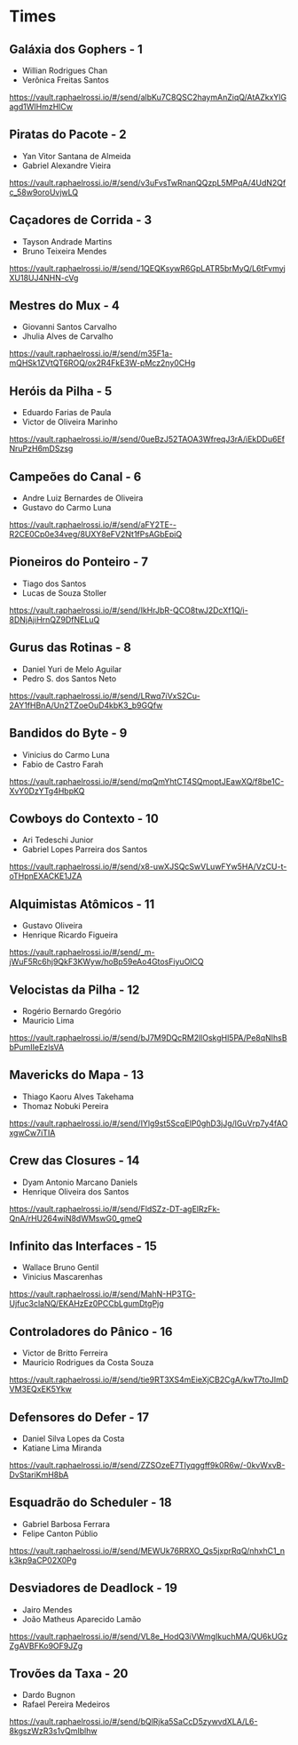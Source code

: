 # Times

## Galáxia dos Gophers - 1

- Willian Rodrigues Chan
- Verônica Freitas Santos

https://vault.raphaelrossi.io/#/send/albKu7C8QSC2haymAnZiqQ/AtAZkxYlGagd1WIHmzHlCw

## Piratas do Pacote - 2

- Yan Vitor Santana de Almeida
- Gabriel Alexandre Vieira

https://vault.raphaelrossi.io/#/send/v3uFvsTwRnanQQzpL5MPqA/4UdN2Qfc_58w9oroUvjwLQ

## Caçadores de Corrida - 3

- Tayson Andrade Martins
- Bruno Teixeira Mendes

https://vault.raphaelrossi.io/#/send/1QEQKsywR6GpLATR5brMyQ/L6tFvmyjXU18UJ4NHN-cVg

## Mestres do Mux - 4

- Giovanni Santos Carvalho
- Jhulia Alves de Carvalho

https://vault.raphaelrossi.io/#/send/m35F1a-mQHSk1ZVtQT6ROQ/ox2R4FkE3W-pMcz2ny0CHg

## Heróis da Pilha - 5

- Eduardo Farias de Paula
- Victor de Oliveira Marinho

https://vault.raphaelrossi.io/#/send/0ueBzJ52TAOA3WfreqJ3rA/iEkDDu6EfNruPzH6mDSzsg

## Campeões do Canal - 6

- Andre Luiz Bernardes de Oliveira
- Gustavo do Carmo Luna

https://vault.raphaelrossi.io/#/send/aFY2TE--R2CE0Cp0e34veg/8UXY8eFV2Nt1fPsAGbEpiQ

## Pioneiros do Ponteiro - 7

- Tiago dos Santos
- Lucas de Souza Stoller

https://vault.raphaelrossi.io/#/send/IkHrJbR-QCO8twJ2DcXf1Q/i-8DNjAjiHrnQZ9DfNELuQ

## Gurus das Rotinas - 8

- Daniel Yuri de Melo Aguilar
- Pedro S. dos Santos Neto

https://vault.raphaelrossi.io/#/send/LRwq7iVxS2Cu-2AY1fHBnA/Un2TZoeOuD4kbK3_b9GQfw

## Bandidos do Byte - 9

- Vinicius do Carmo Luna
- Fabio de Castro Farah

https://vault.raphaelrossi.io/#/send/mqQmYhtCT4SQmoptJEawXQ/f8be1C-XvY0DzYTg4HbpKQ

## Cowboys do Contexto - 10

- Ari Tedeschi Junior
- Gabriel Lopes Parreira dos Santos

https://vault.raphaelrossi.io/#/send/x8-uwXJSQcSwVLuwFYw5HA/VzCU-t-oTHpnEXACKE1JZA

## Alquimistas Atômicos - 11

- Gustavo Oliveira
- Henrique Ricardo Figueira

https://vault.raphaelrossi.io/#/send/_m-jWuF5Rc6hj9QkF3KWyw/hoBp59eAo4GtosFiyuOlCQ

## Velocistas da Pilha - 12

- Rogério Bernardo Gregório
- Mauricio Lima

https://vault.raphaelrossi.io/#/send/bJ7M9DQcRM2llOskgHl5PA/Pe8qNIhsBbPumIIeEzlsVA

## Mavericks do Mapa - 13

- Thiago Kaoru Alves Takehama
- Thomaz Nobuki Pereira

https://vault.raphaelrossi.io/#/send/IYlg9st5ScqElP0ghD3jJg/lGuVrp7y4fAOxgwCw7iTIA

## Crew das Closures - 14

- Dyam Antonio Marcano Daniels
- Henrique Oliveira dos Santos

https://vault.raphaelrossi.io/#/send/FldSZz-DT-agElRzFk-QnA/rHU264wiN8dWMswG0_gmeQ

## Infinito das Interfaces - 15

- Wallace Bruno Gentil
- Vinicius Mascarenhas

https://vault.raphaelrossi.io/#/send/MahN-HP3TG-Ujfuc3claNQ/EKAHzEz0PCCbLgumDtgPjg

## Controladores do Pânico - 16

- Victor de Britto Ferreira
- Mauricio Rodrigues da Costa Souza

https://vault.raphaelrossi.io/#/send/tie9RT3XS4mEieXjCB2CgA/kwT7toJImDVM3EQxEK5Ykw

## Defensores do Defer - 17

- Daniel Silva Lopes da Costa
- Katiane Lima Miranda

https://vault.raphaelrossi.io/#/send/ZZSOzeE7TIyqggff9k0R6w/-0kvWxvB-DvStariKmH8bA

## Esquadrão do Scheduler - 18

- Gabriel Barbosa Ferrara
- Felipe Canton Públio

https://vault.raphaelrossi.io/#/send/MEWUk76RRXO_Qs5jxprRqQ/nhxhC1_nk3kp9aCP02X0Pg

## Desviadores de Deadlock - 19

- Jairo Mendes
- João Matheus Aparecido Lamão

https://vault.raphaelrossi.io/#/send/VL8e_HodQ3iVWmgIkuchMA/QU6kUGzZgAVBFKo9OF9JZg

## Trovões da Taxa - 20

- Dardo Bugnon
- Rafael Pereira Medeiros

https://vault.raphaelrossi.io/#/send/bQlRjka5SaCcD5zywvdXLA/L6-8kgszWzR3s1vQmIblhw